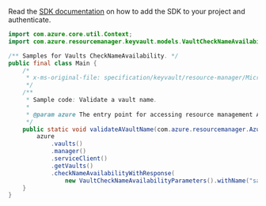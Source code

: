 Read the [SDK documentation](https://github.com/Azure/azure-sdk-for-java/blob/azure-resourcemanager_2.15.0/sdk/resourcemanager/azure-resourcemanager/README.md) on how to add the SDK to your project and authenticate.

```java
import com.azure.core.util.Context;
import com.azure.resourcemanager.keyvault.models.VaultCheckNameAvailabilityParameters;

/** Samples for Vaults CheckNameAvailability. */
public final class Main {
    /*
     * x-ms-original-file: specification/keyvault/resource-manager/Microsoft.KeyVault/stable/2019-09-01/examples/checkVaultNameAvailability.json
     */
    /**
     * Sample code: Validate a vault name.
     *
     * @param azure The entry point for accessing resource management APIs in Azure.
     */
    public static void validateAVaultName(com.azure.resourcemanager.AzureResourceManager azure) {
        azure
            .vaults()
            .manager()
            .serviceClient()
            .getVaults()
            .checkNameAvailabilityWithResponse(
                new VaultCheckNameAvailabilityParameters().withName("sample-vault"), Context.NONE);
    }
}
```
